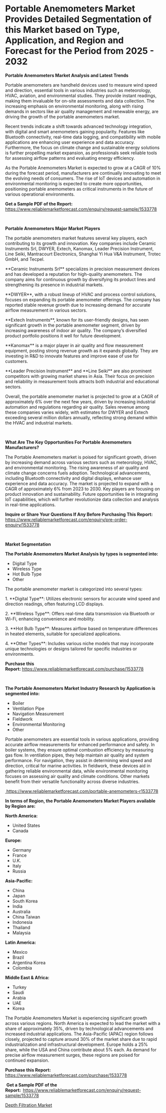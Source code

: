 <p><h1>Portable Anemometers Market Provides Detailed Segmentation of this Market based on Type, Application, and Region and Forecast for the Period from 2025 - 2032</h1></p><p><strong>Portable Anemometers Market Analysis and Latest Trends</strong></p>
<p><p>Portable anemometers are handheld devices used to measure wind speed and direction, essential tools in various industries such as meteorology, HVAC, aviation, and environmental studies. They provide instant readings, making them invaluable for on-site assessments and data collection. The increasing emphasis on environmental monitoring, along with rising demands in sectors like air quality management and renewable energy, are driving the growth of the portable anemometers market.</p><p>Recent trends indicate a shift towards advanced technology integration, with digital and smart anemometers gaining popularity. Features like Bluetooth connectivity, real-time data logging, and compatibility with mobile applications are enhancing user experience and data accuracy. Furthermore, the focus on climate change and sustainable energy solutions is further propelling market expansion, as professionals seek reliable tools for assessing airflow patterns and evaluating energy efficiency.</p><p>As the Portable Anemometers Market is expected to grow at a CAGR of 10% during the forecast period, manufacturers are continually innovating to meet the evolving needs of consumers. The rise of IoT devices and automation in environmental monitoring is expected to create more opportunities, positioning portable anemometers as critical instruments in the future of various operational environments.</p></p>
<p><strong>Get a Sample PDF of the Report:&nbsp;</strong> <a href="https://www.reliablemarketforecast.com/enquiry/request-sample/1533778?utm_campaign=2246&utm_medium=2&utm_source=Github&utm_content=ia&utm_term=17022025&utm_id=portable-anemometers">https://www.reliablemarketforecast.com/enquiry/request-sample/1533778</a></p>
<p>&nbsp;</p>
<p><strong>Portable Anemometers Major Market Players</strong></p>
<p><p>The portable anemometers market features several key players, each contributing to its growth and innovation. Key companies include Ceramic Instruments Srl, DWYER, Extech, Kanomax, Leader Precision Instrument, Line Seiki, Mantracourt Electronics, Shanghai Yi Hua V&A Instrument, Trotec GmbH, and Tecpel.</p><p>**Ceramic Instruments Srl** specializes in precision measurement devices and has developed a reputation for high-quality anemometers. The company aims for continuous growth by diversifying its product lines and strengthening its presence in industrial markets.</p><p>**DWYER**, with a robust lineup of HVAC and process control solutions, focuses on expanding its portable anemometer offerings. The company has reported stable revenue growth due to increasing demand for accurate airflow measurement in various sectors.</p><p>**Extech Instruments**, known for its user-friendly designs, has seen significant growth in the portable anemometer segment, driven by increasing awareness of indoor air quality. The company’s diversified product portfolio positions it well for future development.</p><p>**Kanomax** is a major player in air quality and flow measurement equipment, posting strong revenue growth as it expands globally. They are investing in R&D to innovate features and improve ease of use for customers.</p><p>**Leader Precision Instrument** and **Line Seiki** are also prominent competitors with growing market shares in Asia. Their focus on precision and reliability in measurement tools attracts both industrial and educational sectors.</p><p>Overall, the portable anemometer market is projected to grow at a CAGR of approximately 6% over the next few years, driven by increasing industrial automation and regulations regarding air quality. Sales revenue among these companies varies widely, with estimates for DWYER and Extech exceeding several million dollars annually, reflecting strong demand within the HVAC and industrial markets.</p></p>
<p>&nbsp;</p>
<p><strong>What Are The Key Opportunities For Portable Anemometers Manufacturers?</strong></p>
<p><p>The Portable Anemometers market is poised for significant growth, driven by increasing demand across various sectors such as meteorology, HVAC, and environmental monitoring. The rising awareness of air quality and climate change concerns fuels adoption. Technological advancements, including Bluetooth connectivity and digital displays, enhance user experience and data accuracy. The market is projected to expand with a CAGR of approximately 6% from 2023 to 2030. Key players are focusing on product innovation and sustainability. Future opportunities lie in integrating IoT capabilities, which will further revolutionize data collection and analysis in real-time applications.</p></p>
<p><strong>Inquire or Share Your Questions If Any Before Purchasing This Report:</strong> <a href="https://www.reliablemarketforecast.com/enquiry/pre-order-enquiry/1533778?utm_campaign=2246&utm_medium=2&utm_source=Github&utm_content=ia&utm_term=17022025&utm_id=portable-anemometers">https://www.reliablemarketforecast.com/enquiry/pre-order-enquiry/1533778</a></p>
<p>&nbsp;</p>
<p><strong>Market Segmentation</strong></p>
<p><strong>The Portable Anemometers Market Analysis by types is segmented into:</strong></p>
<p><ul><li>Digital Type</li><li>Wireless Type</li><li>Hot Bulb Type</li><li>Other</li></ul></p>
<p><p>The portable anemometer market is categorized into several types: </p><p>1. **Digital Type**: Utilizes electronic sensors for accurate wind speed and direction readings, often featuring LCD displays. </p><p>2. **Wireless Type**: Offers real-time data transmission via Bluetooth or Wi-Fi, enhancing convenience and mobility. </p><p>3. **Hot Bulb Type**: Measures airflow based on temperature differences in heated elements, suitable for specialized applications. </p><p>4. **Other Types**: Includes various niche models that may incorporate unique technologies or designs tailored for specific industries or environments.</p></p>
<p><strong>Purchase this Report:&nbsp;</strong><a href="https://www.reliablemarketforecast.com/purchase/1533778?utm_campaign=2246&utm_medium=2&utm_source=Github&utm_content=ia&utm_term=17022025&utm_id=portable-anemometers">https://www.reliablemarketforecast.com/purchase/1533778</a></p>
<p>&nbsp;</p>
<p><strong>The Portable Anemometers Market Industry Research by Application is segmented into:</strong></p>
<p><ul><li>Boiler</li><li>Ventilation Pipe</li><li>Navigation Measurement</li><li>Fieldwork</li><li>Environmental Monitoring</li><li>Other</li></ul></p>
<p><p>Portable anemometers are essential tools in various applications, providing accurate airflow measurements for enhanced performance and safety. In boiler systems, they ensure optimal combustion efficiency by measuring gas flow. In ventilation pipes, they help maintain air quality and system performance. For navigation, they assist in determining wind speed and direction, critical for marine activities. In fieldwork, these devices aid in gathering reliable environmental data, while environmental monitoring focuses on assessing air quality and climate conditions. Other markets benefit from their versatile functionality across diverse industries.</p></p>
<p><a href="https://www.reliablemarketforecast.com/portable-anemometers-r1533778?utm_campaign=2246&utm_medium=2&utm_source=Github&utm_content=ia&utm_term=17022025&utm_id=portable-anemometers">&nbsp;https://www.reliablemarketforecast.com/portable-anemometers-r1533778</a></p>
<p><strong>In terms of Region, the Portable Anemometers Market Players available by Region are:</strong></p>
<p>
    <p> <strong> North America: </strong>
        <ul>
            <li>United States</li>
            <li>Canada</li>
        </ul>
        </p> 
    <p> <strong> Europe: </strong>
        <ul>
            <li>Germany</li>
            <li>France</li>
            <li>U.K.</li>
            <li>Italy</li>
            <li>Russia</li>
        </ul>
        </p> 
    <p> <strong> Asia-Pacific: </strong>
        <ul>
            <li>China</li>
            <li>Japan</li>
            <li>South Korea</li>
            <li>India</li>
            <li>Australia</li>
            <li>China Taiwan</li>
            <li>Indonesia</li>
            <li>Thailand</li>
            <li>Malaysia</li>
        </ul>
        </p> 
    <p> <strong> Latin America: </strong>
        <ul>
            <li>Mexico</li>
            <li>Brazil</li>
            <li>Argentina Korea</li>
            <li>Colombia</li>
        </ul>
        </p> 
    <p> <strong> Middle East & Africa: </strong>
        <ul>
            <li>Turkey</li>
            <li>Saudi</li>
            <li>Arabia</li>
            <li>UAE</li>
            <li>Korea</li>
        </ul>
    </p>
    </p>
<p><p>The Portable Anemometers Market is experiencing significant growth across various regions. North America is expected to lead the market with a share of approximately 35%, driven by technological advancements and increased industrial applications. The Asia-Pacific (APAC) region follows closely, projected to capture around 30% of the market share due to rapid industrialization and infrastructural development. Europe holds a 25% share, while the USA and China contribute about 5% each. As demand for precise airflow measurement surges, these regions are poised for continued expansion.</p></p>
<p><strong>Purchase this Report: </strong><a href="https://www.reliablemarketforecast.com/purchase/1533778?utm_campaign=2246&utm_medium=2&utm_source=Github&utm_content=ia&utm_term=17022025&utm_id=portable-anemometers">https://www.reliablemarketforecast.com/purchase/1533778</a></p>
<p>&nbsp;<strong>Get a Sample PDF of the Report:&nbsp;&nbsp;</strong><a href="https://www.reliablemarketforecast.com/enquiry/request-sample/1533778?utm_campaign=2246&utm_medium=2&utm_source=Github&utm_content=ia&utm_term=17022025&utm_id=portable-anemometers">https://www.reliablemarketforecast.com/enquiry/request-sample/1533778</a></p>
<p><strong></strong></p>
<p><p><a href="https://github.com/skerretflossie9297/Market-Research-Report-List-1/blob/main/depth-filtration-market.md?utm_campaign=2246&utm_medium=2&utm_source=Github&utm_content=ia&utm_term=17022025&utm_id=portable-anemometers">Depth Filtration Market</a></p></p>